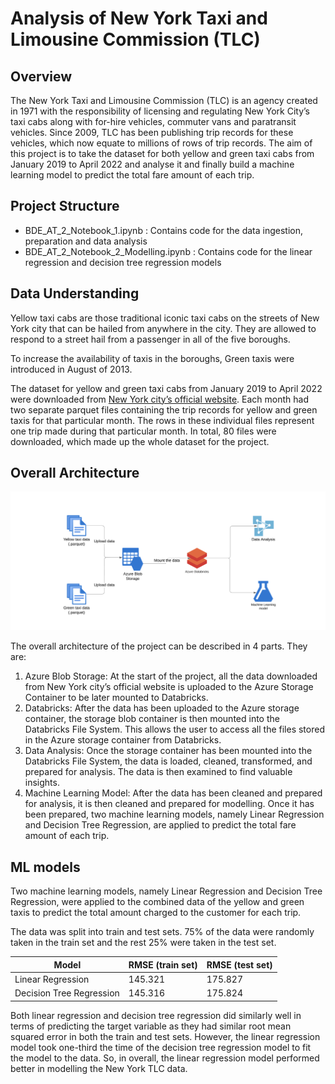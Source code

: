 # Analysis of New York Taxi and Limousine Commission (TLC)

## Overview
The New York Taxi and Limousine Commission (TLC) is an agency created in 1971 with the responsibility of licensing and regulating New York City’s taxi cabs along with for-hire vehicles, commuter vans and paratransit vehicles. Since 2009, TLC has been publishing trip records for these vehicles, which now equate to millions of rows of trip records. The aim of this project is to take the dataset for both yellow and green taxi cabs from January 2019 to April 2022 and analyse it and finally build a machine learning model to predict the total fare amount of each trip.

## Project Structure
- BDE_AT_2_Notebook_1.ipynb : Contains code for the data ingestion, preparation and data analysis
- BDE_AT_2_Notebook_2_Modelling.ipynb : Contains code for the linear regression and decision tree regression models

## Data Understanding
Yellow taxi cabs are those traditional iconic taxi cabs on the streets of New York city that can be hailed from anywhere in the city. They are allowed to respond to a street hail from a passenger in all of the five boroughs.

To increase the availability of taxis in the boroughs, Green taxis were introduced in August of 2013.

The dataset for yellow and green taxi cabs from January 2019 to April 2022 were downloaded from [New York city’s official website](https://www.nyc.gov/site/tlc/about/tlc-trip-record-data.page). Each month had two separate parquet files containing the trip records for yellow and green taxis for that particular month. The rows in these individual files represent one trip made during that particular month. In total, 80 files were downloaded, which made up the whole dataset for the project.

## Overall Architecture

![](https://github.com/naeer/ml_model_spark/blob/main/images/architecture.png?raw=true)

The overall architecture of the project can be described in 4 parts. They are:
1. Azure Blob Storage: At the start of the project, all the data downloaded from New York city’s official website is uploaded to the Azure Storage Container to be later mounted to Databricks.
2. Databricks: After the data has been uploaded to the Azure storage container, the storage blob
container is then mounted into the Databricks File System. This allows the user to access all the
files stored in the Azure storage container from Databricks.
3. Data Analysis: Once the storage container has been mounted into the Databricks File System,
the data is loaded, cleaned, transformed, and prepared for analysis. The data is then examined
to find valuable insights.
4. Machine Learning Model: After the data has been cleaned and prepared for analysis, it is then
cleaned and prepared for modelling. Once it has been prepared, two machine learning models, namely Linear Regression and Decision Tree Regression, are applied to predict the total fare amount of each trip.

## ML models
Two machine learning models, namely Linear Regression and Decision Tree Regression, were applied to the combined data of the yellow and green taxis to predict the total amount charged to the customer for each trip.

The data was split into train and test sets. 75% of the data were randomly taken in the train set and the rest 25% were taken in the test set.

| Model | RMSE (train set) | RMSE (test set) |
| --- | --- | --- |
| Linear Regression | 145.321 | 175.827  |
| Decision Tree Regression | 145.316| 175.824 |

Both linear regression and decision tree regression did similarly well in terms of predicting the target variable as they had similar root mean squared error in both the train and test sets. However, the linear regression model took one-third the time of the decision tree regression model to fit the model to the data. So, in overall, the linear regression model performed better in modelling the New York TLC data. 
